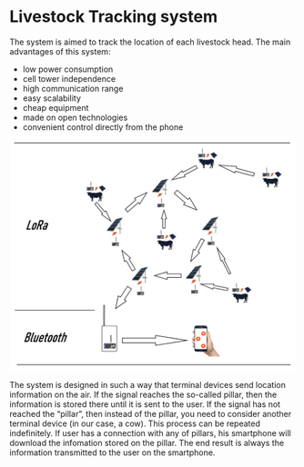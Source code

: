 # Livestock Tracking system

The system is aimed to track the location of each livestock head. The main advantages of this system:

  - low power consumption
  - cell tower independence
  - high communication range
  - easy scalability
  - cheap equipment
  - made on open technologies
  - convenient control directly from the phone
  
  ![N|Solid](https://github.com/Ilya-Legchilin/Livestock-Tracking-System/blob/master/cattleV1.png)

The system is designed in such a way that terminal devices send location information on the air. If the signal reaches the so-called pillar, then the information is stored there until it is sent to the user. If the signal has not reached the “pillar”, then instead of the pillar, you need to consider another terminal device (in our case, a cow). This process can be repeated indefinitely. If user has a connection with any of pillars, his smartphone will download the infomation stored on the pillar. The end result is always the information transmitted to the user on the smartphone.
